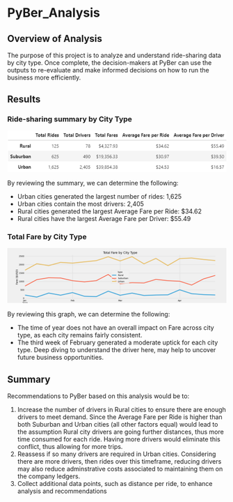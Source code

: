 # PyBer_Analysis

## Overview of Analysis

The purpose of this project is to analyze and understand ride-sharing data by city type. Once complete, the decision-makers at PyBer can use the outputs to re-evaluate and make informed decisions on how to run the business more efficiently.

## Results

### Ride-sharing summary by City Type

![Resources/Pyber_Summary.png](Resources/Pyber_Summary.png)

By reviewing the summary, we can determine the following:
 - Urban cities generated the largest number of rides: 1,625
 - Urban cities contain the most drivers: 2,405
 - Rural cities generated the largest Average Fare per Ride: $34.62
 - Rural cities have the largest Average Fare per Driver: $55.49
 
### Total Fare by City Type

![analysis/Pyber_fare_summary.png](analysis/Pyber_fare_summary.png)

By reviewing this graph, we can determine the following:
 - The time of year does not have an overall impact on Fare across city type, as each city remains fairly consistent.
 - The third week of February generated a moderate uptick for each city type.  Deep diving to understand the driver here, may help to uncover future business opportunities.

## Summary

Recommendations to PyBer based on this analysis would be to:
1. Increase the number of drivers in Rural cities to ensure there are enough drivers to meet demand.  Since the Average Fare per Ride is higher than both Suburban and Urban cities (all other factors equal) would lead to the assumption Rural city drivers are going further distances, thus more time consumed for each ride.  Having more drivers would eliminate this conflict, thus allowing for more trips.
2. Reassess if so many drivers are required in Urban cities.  Considering there are more drivers, then rides over this timeframe, reducing drivers may also reduce adminstrative costs associated to maintaining them on the company ledgers.
3. Collect additional data points, such as distance per ride, to enhance analysis and recommendations 

 
